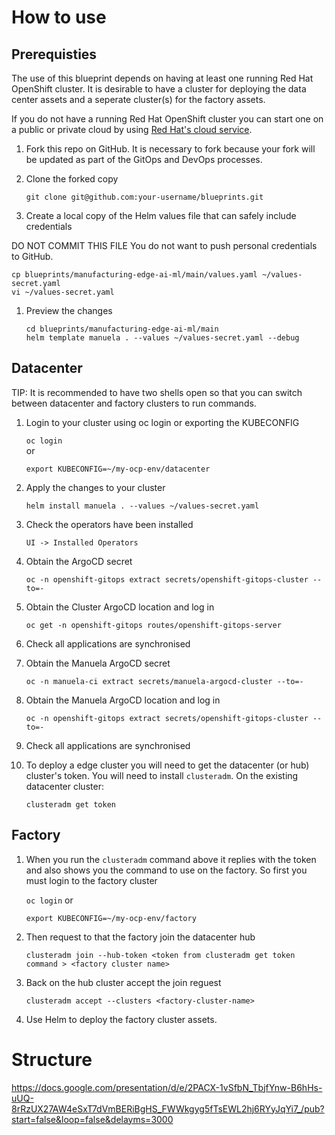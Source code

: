 # How to use

## Prerequisties

The use of this blueprint depends on having at least one running Red Hat OpenShift cluster. It is desirable to have a cluster for deploying the data center assets and a seperate cluster(s) for the factory assets.

If you do not have a running Red Hat OpenShift cluster you can start one on a public or private cloud by using [Red Hat's cloud service](https://console.redhat.com/openshift/create). 

1. Fork this repo on GitHub. It is necessary to fork because your fork will be updated as part of the GitOps and DevOps processes.

1. Clone the forked copy

   `git clone git@github.com:your-username/blueprints.git`

1. Create a local copy of the Helm values file that can safely include credentials

  DO NOT COMMIT THIS FILE
  You do not want to push personal credentials to GitHub.
   ```
   cp blueprints/manufacturing-edge-ai-ml/main/values.yaml ~/values-secret.yaml
   vi ~/values-secret.yaml
   ```

1. Preview the changes
   ```
   cd blueprints/manufacturing-edge-ai-ml/main
   helm template manuela . --values ~/values-secret.yaml --debug
   ```
## Datacenter

TIP: It is recommended to have two shells open so that you can switch between datacenter and factory clusters to run commands. 

1. Login to your cluster using oc login or exporting the KUBECONFIG

   `oc login`  
   or 
   
   `export KUBECONFIG=~/my-ocp-env/datacenter`

1. Apply the changes to your cluster

   `helm install manuela . --values ~/values-secret.yaml`
   
1. Check the operators have been installed 

   `UI -> Installed Operators`

1. Obtain the ArgoCD secret

   `oc -n openshift-gitops extract secrets/openshift-gitops-cluster --to=-`

1. Obtain the Cluster ArgoCD location and log in

   `oc get -n openshift-gitops routes/openshift-gitops-server`
   
1. Check all applications are synchronised

1. Obtain the Manuela ArgoCD secret

   `oc -n manuela-ci extract secrets/manuela-argocd-cluster --to=-`

1. Obtain the Manuela ArgoCD location and log in

   `oc -n openshift-gitops extract secrets/openshift-gitops-cluster --to=-`

1. Check all applications are synchronised

1. To deploy a edge cluster you will need to get the datacenter (or hub) cluster's token. You will need to install `clusteradm`.  On the existing datacenter cluster:

   `clusteradm get token`

## Factory

1. When you run the `clusteradm` command above it replies with the token and also shows you the command to use on the factory. So first you must login to the factory cluster

   `oc login`
   or
   
   `export KUBECONFIG=~/my-ocp-env/factory`

1. Then request to that the factory join the datacenter hub

   `clusteradm join --hub-token <token from clusteradm get token command > <factory cluster name>`

1. Back on the hub cluster accept the join reguest 

   `clusteradm accept --clusters <factory-cluster-name>`

1. Use Helm to deploy the factory cluster assets.


# Structure

https://docs.google.com/presentation/d/e/2PACX-1vSfbN_TbjfYnw-B6hHs-uUQ-8rRzUX27AW4eSxT7dVmBERiBgHS_FWWkgyg5fTsEWL2hj6RYyJqYi7_/pub?start=false&loop=false&delayms=3000